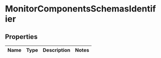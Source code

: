 # MonitorComponentsSchemasIdentifier

## Properties
Name | Type | Description | Notes
------------ | ------------- | ------------- | -------------
